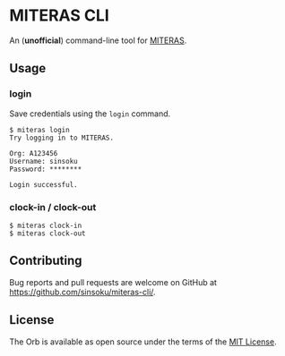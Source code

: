 # MITERAS CLI

An (**unofficial**) command-line tool for [MITERAS](https://www.persol-pt.co.jp/miteras/).

## Usage

### login

Save credentials using the `login` command.

```console
$ miteras login
Try logging in to MITERAS.

Org: A123456
Username: sinsoku
Password: ********

Login successful.
```

### clock-in / clock-out

```console
$ miteras clock-in
$ miteras clock-out
```

## Contributing

Bug reports and pull requests are welcome on GitHub at https://github.com/sinsoku/miteras-cli/.

## License

The Orb is available as open source under the terms of the [MIT License](https://opensource.org/licenses/MIT).
